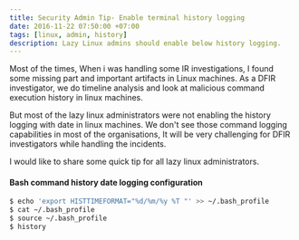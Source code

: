 ```yaml
---
title: Security Admin Tip- Enable terminal history logging
date: 2016-11-22 07:50:00 +07:00
tags: [linux, admin, history]
description: Lazy Linux admins should enable below history logging.
---
```


Most of the times, When i was handling some IR investigations, I found some missing part and important artifacts in Linux machines. As a DFIR investigator, we do timeline analysis and look at malicious command execution history in linux machines.

But most of the lazy linux administrators were not enabling the history logging with date in linux machines. We don't see those command logging capabilities in most of the organisations, It will be very challenging for DFIR investigators while handling the incidents.

I would like to share some quick tip for all lazy linux administrators.

#### Bash command history date logging configuration
```bash
$ echo 'export HISTTIMEFORMAT="%d/%m/%y %T "' >> ~/.bash_profile
$ cat ~/.bash_profile
$ source ~/.bash_profile
$ history
```
